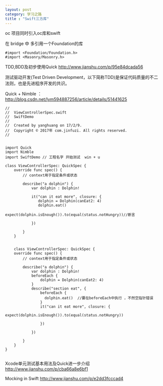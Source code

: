 ```yaml
---
layout: post
category: 学习之路
title : "Swift三方库"
---
```




oc 项目同时引入oc库和swift

在 bridge 中  多引用一个Foundation的库

```
#import <Foundation/Foundation.h>
#import <Masonry/Masonry.h>
```





TDD,BDD及初步使用Quick http://www.jianshu.com/p/95e84dcada56

测试驱动开发(Test Driven Development，以下简称TDD)是保证代码质量的不二法则，也是先进程序开发的共识。

Quick + Nimble ： http://blog.csdn.net/lym594887256/article/details/51441625

```
//
//  ViewControllerSpec.swift
//  SwiftDemo
//
//  Created by yanghuang on 17/2/9.
//  Copyright © 2017年 com.jinfuzi. All rights reserved.
//


import Quick
import Nimble
import SwiftDemo // 工程名字 开始测试  win + u

class ViewControllerSpec: QuickSpec {
    override func spec() {
        // context用于指定条件或状态
        
        describe("a dolphin") {
            var dolphin : Dolphin!
            
            it("can it eat more", closure: { 
               dolphin = Dolphin(canEat2: 4)
               dolphin.eat()
               expect(dolphin.isEnough()).to(equal(status.notHungry))//断言
                
            })
            
        }
    }
    
    
    class ViewControllerSpec: QuickSpec {
    override func spec() {
        // context用于指定条件或状态
        
        describe("a dolphin") {
            var dolphin : Dolphin!
            beforeEach {
                dolphin = Dolphin(canEat2: 4)
            }
            describe("section eat", {
                beforeEach {
                  dolphin.eat()  //要在beforeEach中执行 ，不然空指针错误
                }
                it("can it eat more", closure: {
                    expect(dolphin.isEnough()).to(equal(status.notHungry))
                    
                })
                
            })

        }
    }
}
    

```




Xcode单元测试基本用法及Quick进一步介绍 http://www.jianshu.com/p/cba66a8e6bf1




Mocking in Swift http://www.jianshu.com/p/e2dd3fcccad4
